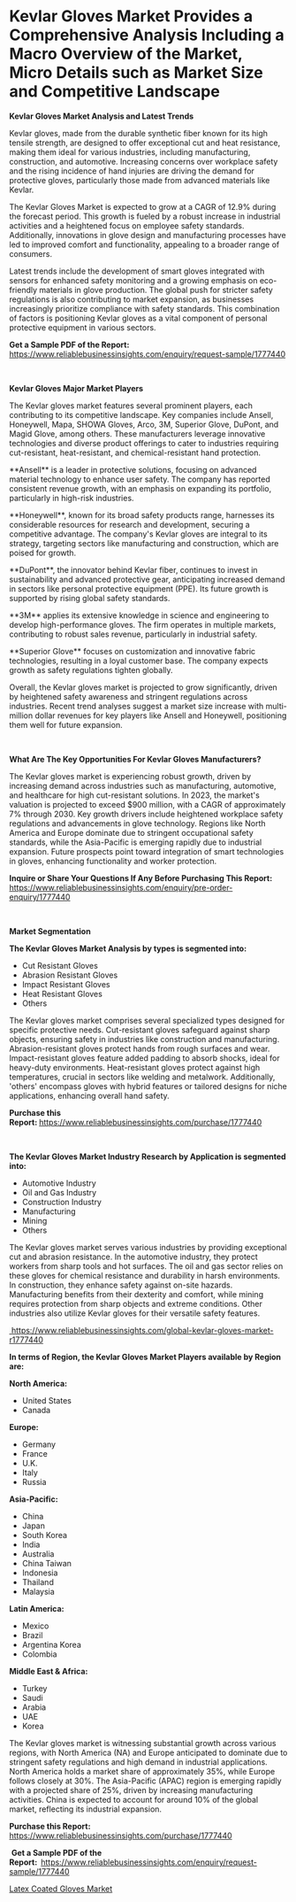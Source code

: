 <p><h1>Kevlar Gloves Market Provides a Comprehensive Analysis Including a Macro Overview of the Market, Micro Details such as Market Size and Competitive Landscape</h1></p><p><strong>Kevlar Gloves Market Analysis and Latest Trends</strong></p>
<p><p>Kevlar gloves, made from the durable synthetic fiber known for its high tensile strength, are designed to offer exceptional cut and heat resistance, making them ideal for various industries, including manufacturing, construction, and automotive. Increasing concerns over workplace safety and the rising incidence of hand injuries are driving the demand for protective gloves, particularly those made from advanced materials like Kevlar.</p><p>The Kevlar Gloves Market is expected to grow at a CAGR of 12.9% during the forecast period. This growth is fueled by a robust increase in industrial activities and a heightened focus on employee safety standards. Additionally, innovations in glove design and manufacturing processes have led to improved comfort and functionality, appealing to a broader range of consumers. </p><p>Latest trends include the development of smart gloves integrated with sensors for enhanced safety monitoring and a growing emphasis on eco-friendly materials in glove production. The global push for stricter safety regulations is also contributing to market expansion, as businesses increasingly prioritize compliance with safety standards. This combination of factors is positioning Kevlar gloves as a vital component of personal protective equipment in various sectors.</p></p>
<p><strong>Get a Sample PDF of the Report:&nbsp;</strong> <a href="https://www.reliablebusinessinsights.com/enquiry/request-sample/1777440?utm_campaign=3050&utm_medium=2&utm_source=Github&utm_content=ia&utm_term=04042025&utm_id=kevlar-gloves">https://www.reliablebusinessinsights.com/enquiry/request-sample/1777440</a></p>
<p>&nbsp;</p>
<p><strong>Kevlar Gloves Major Market Players</strong></p>
<p><p>The Kevlar gloves market features several prominent players, each contributing to its competitive landscape. Key companies include Ansell, Honeywell, Mapa, SHOWA Gloves, Arco, 3M, Superior Glove, DuPont, and Magid Glove, among others. These manufacturers leverage innovative technologies and diverse product offerings to cater to industries requiring cut-resistant, heat-resistant, and chemical-resistant hand protection.</p><p>**Ansell** is a leader in protective solutions, focusing on advanced material technology to enhance user safety. The company has reported consistent revenue growth, with an emphasis on expanding its portfolio, particularly in high-risk industries.</p><p>**Honeywell**, known for its broad safety products range, harnesses its considerable resources for research and development, securing a competitive advantage. The company's Kevlar gloves are integral to its strategy, targeting sectors like manufacturing and construction, which are poised for growth.</p><p>**DuPont**, the innovator behind Kevlar fiber, continues to invest in sustainability and advanced protective gear, anticipating increased demand in sectors like personal protective equipment (PPE). Its future growth is supported by rising global safety standards.</p><p>**3M** applies its extensive knowledge in science and engineering to develop high-performance gloves. The firm operates in multiple markets, contributing to robust sales revenue, particularly in industrial safety.</p><p>**Superior Glove** focuses on customization and innovative fabric technologies, resulting in a loyal customer base. The company expects growth as safety regulations tighten globally.</p><p>Overall, the Kevlar gloves market is projected to grow significantly, driven by heightened safety awareness and stringent regulations across industries. Recent trend analyses suggest a market size increase with multi-million dollar revenues for key players like Ansell and Honeywell, positioning them well for future expansion.</p></p>
<p>&nbsp;</p>
<p><strong>What Are The Key Opportunities For Kevlar Gloves Manufacturers?</strong></p>
<p><p>The Kevlar gloves market is experiencing robust growth, driven by increasing demand across industries such as manufacturing, automotive, and healthcare for high cut-resistant solutions. In 2023, the market's valuation is projected to exceed $900 million, with a CAGR of approximately 7% through 2030. Key growth drivers include heightened workplace safety regulations and advancements in glove technology. Regions like North America and Europe dominate due to stringent occupational safety standards, while the Asia-Pacific is emerging rapidly due to industrial expansion. Future prospects point toward integration of smart technologies in gloves, enhancing functionality and worker protection.</p></p>
<p><strong>Inquire or Share Your Questions If Any Before Purchasing This Report:</strong> <a href="https://www.reliablebusinessinsights.com/enquiry/pre-order-enquiry/1777440?utm_campaign=3050&utm_medium=2&utm_source=Github&utm_content=ia&utm_term=04042025&utm_id=kevlar-gloves">https://www.reliablebusinessinsights.com/enquiry/pre-order-enquiry/1777440</a></p>
<p>&nbsp;</p>
<p><strong>Market Segmentation</strong></p>
<p><strong>The Kevlar Gloves Market Analysis by types is segmented into:</strong></p>
<p><ul><li>Cut Resistant Gloves</li><li>Abrasion Resistant Gloves</li><li>Impact Resistant Gloves</li><li>Heat Resistant Gloves</li><li>Others</li></ul></p>
<p><p>The Kevlar gloves market comprises several specialized types designed for specific protective needs. Cut-resistant gloves safeguard against sharp objects, ensuring safety in industries like construction and manufacturing. Abrasion-resistant gloves protect hands from rough surfaces and wear. Impact-resistant gloves feature added padding to absorb shocks, ideal for heavy-duty environments. Heat-resistant gloves protect against high temperatures, crucial in sectors like welding and metalwork. Additionally, 'others' encompass gloves with hybrid features or tailored designs for niche applications, enhancing overall hand safety.</p></p>
<p><strong>Purchase this Report:&nbsp;</strong><a href="https://www.reliablebusinessinsights.com/purchase/1777440?utm_campaign=3050&utm_medium=2&utm_source=Github&utm_content=ia&utm_term=04042025&utm_id=kevlar-gloves">https://www.reliablebusinessinsights.com/purchase/1777440</a></p>
<p>&nbsp;</p>
<p><strong>The Kevlar Gloves Market Industry Research by Application is segmented into:</strong></p>
<p><ul><li>Automotive Industry</li><li>Oil and Gas Industry</li><li>Construction Industry</li><li>Manufacturing</li><li>Mining</li><li>Others</li></ul></p>
<p><p>The Kevlar gloves market serves various industries by providing exceptional cut and abrasion resistance. In the automotive industry, they protect workers from sharp tools and hot surfaces. The oil and gas sector relies on these gloves for chemical resistance and durability in harsh environments. In construction, they enhance safety against on-site hazards. Manufacturing benefits from their dexterity and comfort, while mining requires protection from sharp objects and extreme conditions. Other industries also utilize Kevlar gloves for their versatile safety features.</p></p>
<p><a href="https://www.reliablebusinessinsights.com/global-kevlar-gloves-market-r1777440?utm_campaign=3050&utm_medium=2&utm_source=Github&utm_content=ia&utm_term=04042025&utm_id=kevlar-gloves">&nbsp;https://www.reliablebusinessinsights.com/global-kevlar-gloves-market-r1777440</a></p>
<p><strong>In terms of Region, the Kevlar Gloves Market Players available by Region are:</strong></p>
<p>
    <p> <strong> North America: </strong>
        <ul>
            <li>United States</li>
            <li>Canada</li>
        </ul>
        </p> 
    <p> <strong> Europe: </strong>
        <ul>
            <li>Germany</li>
            <li>France</li>
            <li>U.K.</li>
            <li>Italy</li>
            <li>Russia</li>
        </ul>
        </p> 
    <p> <strong> Asia-Pacific: </strong>
        <ul>
            <li>China</li>
            <li>Japan</li>
            <li>South Korea</li>
            <li>India</li>
            <li>Australia</li>
            <li>China Taiwan</li>
            <li>Indonesia</li>
            <li>Thailand</li>
            <li>Malaysia</li>
        </ul>
        </p> 
    <p> <strong> Latin America: </strong>
        <ul>
            <li>Mexico</li>
            <li>Brazil</li>
            <li>Argentina Korea</li>
            <li>Colombia</li>
        </ul>
        </p> 
    <p> <strong> Middle East & Africa: </strong>
        <ul>
            <li>Turkey</li>
            <li>Saudi</li>
            <li>Arabia</li>
            <li>UAE</li>
            <li>Korea</li>
        </ul>
    </p>
    </p>
<p><p>The Kevlar gloves market is witnessing substantial growth across various regions, with North America (NA) and Europe anticipated to dominate due to stringent safety regulations and high demand in industrial applications. North America holds a market share of approximately 35%, while Europe follows closely at 30%. The Asia-Pacific (APAC) region is emerging rapidly with a projected share of 25%, driven by increasing manufacturing activities. China is expected to account for around 10% of the global market, reflecting its industrial expansion.</p></p>
<p><strong>Purchase this Report: </strong><a href="https://www.reliablebusinessinsights.com/purchase/1777440?utm_campaign=3050&utm_medium=2&utm_source=Github&utm_content=ia&utm_term=04042025&utm_id=kevlar-gloves">https://www.reliablebusinessinsights.com/purchase/1777440</a></p>
<p>&nbsp;<strong>Get a Sample PDF of the Report:&nbsp;&nbsp;</strong><a href="https://www.reliablebusinessinsights.com/enquiry/request-sample/1777440?utm_campaign=3050&utm_medium=2&utm_source=Github&utm_content=ia&utm_term=04042025&utm_id=kevlar-gloves">https://www.reliablebusinessinsights.com/enquiry/request-sample/1777440</a></p>
<p><strong></strong></p>
<p><p><a href="https://github.com/nibbsmantji/Market-Research-Report-List-1/blob/main/latex-coated-gloves-market.md?utm_campaign=3050&utm_medium=2&utm_source=Github&utm_content=ia&utm_term=04042025&utm_id=kevlar-gloves">Latex Coated Gloves Market</a></p></p>